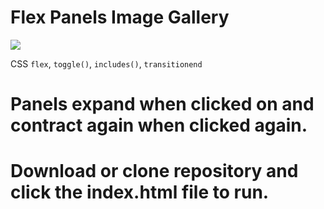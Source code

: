 # Flex Panels Image Gallery

![](images/05_00.png)

CSS `flex`, `toggle()`, `includes()`, `transitionend`

# Panels expand when clicked on and contract again when clicked again.

# Download or clone repository and click the index.html file to run.